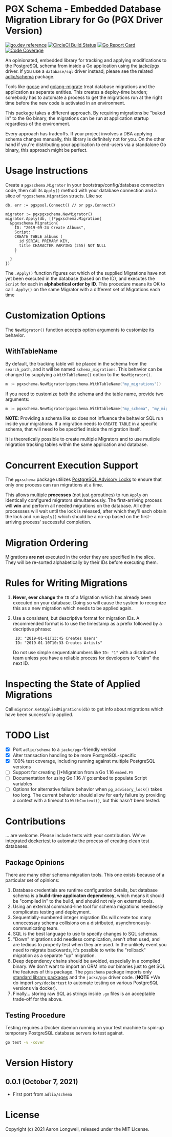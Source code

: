# PGX Schema - Embedded Database Migration Library for Go (PGX Driver Version)

[![go.dev reference](https://img.shields.io/badge/go.dev-reference-007d9c?logo=go&logoColor=white&style=for-the-badge)](https://pkg.go.dev/adlio/pgxschema)
[![CircleCI Build Status](https://img.shields.io/circleci/build/gh/adlio/pgxschema/main?style=for-the-badge)](https://circleci.com/gh/adlio/pgxschema/tree/main)
[![Go Report Card](https://goreportcard.com/badge/github.com/adlio/pgxschema?style=for-the-badge)](https://goreportcard.com/report/github.com/adlio/pgxschema)
[![Code Coverage](https://img.shields.io/codecov/c/github/adlio/pgxschema?style=for-the-badge)](https://codecov.io/gh/adlio/pgxschema)

An opinionated, embedded library for tracking and applying modifications
to the PostgreSQL schema from inside a Go application using the
[jackc/pgx](https://github.com/jackc/pgx) driver. If you use a `database/sql`
driver instead, please see the related
[adlio/schema](https://github.com/adlio/schema) package.

Tools like
[goose](https://github.com/pressly/goose) and
[golang-migrate](https://github.com/golang-migrate/migrate) treat database
migrations and the application as separate entities. This creates a deploy-time
burden; somebody has to automate a process to get the migrations run at the
right time before the new code is activated in an environment.

This package takes a different approach. By requiring migrations be "baked in"
to the Go binary, the migrations can be run at application startup regardless
of the environment.

Every approach has tradeoffs. If your project involves a DBA applying
schema changes manually, this library is definitely not for you. On the other hand
if you're distributing your application to end-users via a standalone Go binary,
this approach might be perfect.

# Usage Instructions

Create a `pgxschema.Migrator` in your bootstrap/config/database connection code,
then call its `Apply()` method with your database connection and a slice of
`*pgxschema.Migration` structs. Like so:

    db, err := pgxpool.Connect() // or pgx.Connect()

    migrator := pgxpgxschema.NewMigrator()
    migrator.Apply(db, []*pgxschema.Migration{
      &pgxschema.Migration{
        ID: "2019-09-24 Create Albums",
        Script: `
        CREATE TABLE albums (
          id SERIAL PRIMARY KEY,
          title CHARACTER VARYING (255) NOT NULL
        )
        `
      }
    })

The `.Apply()` function figures out which of the supplied Migrations have not
yet been executed in the database (based on the ID), and executes the `Script`
for each in **alphabetical order by ID**. This procedure means its OK to call
`.Apply()` on the same Migrator with a different set of Migrations each time

# Customization Options

The `NewMigrator()` function accepts option arguments to customize its behavior.

## WithTableName

By default, the tracking table will be placed in the schema from the
`search_path`, and it will be named `schema_migrations`. This behavior can
be changed by supplying a `WithTableName()` option to the `NewMigrator()`.

```go
m := pgxschema.NewMigrator(pgxschema.WithTableName("my_migrations"))
```

If you need to customize both the schema and the table name, provide two
arguments:

```go
m := pgxschema.NewMigrator(pgxschema.WithTableName("my_schema", "my_migrations"))
```

**NOTE**: Providing a schema like so does not influence the behavior SQL run
inside your migrations. If a migration needs to `CREATE TABLE` in a specific
schema, that will need to be specified inside the migration itself.

It is theoretically possible to create multiple Migrators and to use mutliple
migration tracking tables within the same application and database.

# Concurrent Execution Support

The `pgxschema` package utilizes
[PostgreSQL Advisory Locks](https://www.postgresql.org/docs/13/explicit-locking.html#ADVISORY-LOCKS)
to ensure that only one process can run migrations at a time.

This allows multiple **processes** (not just goroutines) to run `Apply` on
identically configured migrators simultaneously. The first-arriving process
will **win** and perform all needed migrations on the database. All other
processses will wait until the lock is released, after which they'll each
obtain the lock and run `Apply()` which should be a no-op based on the
first-arriving process' successful completion.

# Migration Ordering

Migrations **are not** executed in the order they are specified in the slice.
They will be re-sorted alphabetically by their IDs before executing them.

# Rules for Writing Migrations

1.  **Never, ever change** the `ID` of a Migration which has already
    been executed on your database. Doing so will cause the system to recognize
    this as a new migration which needs to be applied again.
2.  Use a consistent, but descriptive format for migration IDs. A recommended
    format is to use the timestamp as a prefix followed by a decriptive phrase:

         ID: "2019-01-01T13:45 Creates Users"
         ID: "2019-01-10T10:33 Creates Artists"

    Do not use simple sequentialnumbers like `ID: "1"` with a distributed team
    unless you have a reliable process for developers to "claim" the next ID.

# Inspecting the State of Applied Migrations

Call `migrator.GetAppliedMigrations(db)` to get info about migrations which
have been successfully applied.

# TODO List

- [x] Port `adlio/schema` to a `jackc/pgx`-friendly version
- [x] Alter transaction handling to be more PostgreSQL-specific
- [x] 100% test coverage, including running against multiple PostgreSQL versions
- [ ] Support for creating []\*Migration from a Go 1.16 `embed.FS`
- [ ] Documentation for using Go 1.16 // go:embed to populate Script variables
- [ ] Options for alternative failure behavior when `pg_advisory_lock()` takes too long.
      The current behavior should allow for early failure by providing a context with a
      timeout to `WithContext()`, but this hasn't been tested.

# Contributions

... are welcome. Please include tests with your contribution. We've integrated
[dockertest](https://github.com/ory/dockertest) to automate the process of
creating clean test databases.

## Package Opinions

There are many other schema migration tools. This one exists because of a
particular set of opinions:

1. Database credentials are runtime configuration details, but database
   schema is a **build-time applicaton dependency**, which means it should be
   "compiled in" to the build, and should not rely on external tools.
2. Using an external command-line tool for schema migrations needlessly
   complicates testing and deployment.
3. Sequentially-numbered integer migration IDs will create too many unnecessary
   schema collisions on a distributed, asynchronously-communicating team.
4. SQL is the best language to use to specify changes to SQL schemas.
5. "Down" migrations add needless complication, aren't often used, and are
   tedious to properly test when they are used. In the unlikely event you need
   to migrate backwards, it's possible to write the "rollback" migration as
   a separate "up" migration.
6. Deep dependency chains should be avoided, especially in a compiled
   binary. We don't want to import an ORM into our binaries just to get SQL
   the features of this package. The `pgxschema` package imports only
   [standard library packages](https://godoc.org/github.com/adlio/pgxschema?imports)
   and the `jackc/pgx` driver code.
   (**NOTE** \*We do import `ory/dockertest` to automate testing on various
   PostgreSQL versions via docker).
7. Finally... storing raw SQL as strings inside `.go` files is an acceptable
   trade-off for the above.

## Testing Procedure

Testing requires a Docker daemon running on your test machine to spin-up
temporary PostgreSQL database servers to test against.

```bash
go test -v -cover
```

# Version History

## 0.0.1 (October 7, 2021)

- First port from `adlio/schema`

# License

Copyright (c) 2021 Aaron Longwell, released under the MIT License.
